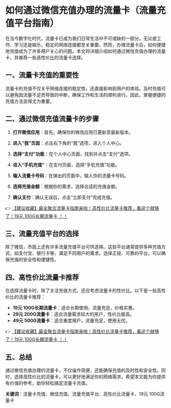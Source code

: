 # 如何通过微信充值办理的流量卡（流量充值平台指南）

在当今数字化时代，流量卡已成为我们日常生活中不可或缺的一部分。无论是工作、学习还是娱乐，稳定的网络连接都至关重要。然而，办理流量卡后，如何便捷地充值成为了许多用户关心的问题。本文将详细介绍如何通过微信充值办理的流量卡，并推荐一些高性价比的流量卡选择。

## 一、流量卡充值的重要性

流量卡的充值不仅关乎网络连接的稳定性，还直接影响到用户的体验。及时充值可以避免因流量不足而导致的中断，确保工作和生活的顺利进行。因此，掌握便捷的充值方法显得尤为重要。

## 二、通过微信充值流量卡的步骤

1. **打开微信应用**：首先，确保你的微信应用已更新至最新版本。

2. **进入“我”页面**：点击右下角的“我”选项，进入个人中心。

3. **选择“支付”功能**：在个人中心页面，找到并点击“支付”选项。

4. **进入“手机充值”**：在支付页面，选择“手机充值”功能。

5. **输入流量卡号码**：在弹出的页面中，输入你的流量卡号码。

6. **选择充值金额**：根据你的需求，选择合适的充值金额。

7. **确认支付**：确认无误后，点击“立即支付”完成充值。

👉 [【建议收藏】最全聚合流量卡指南来啦！高性价比流量卡推荐，看这个就够了！19元 100G长期流量卡 ！！](https://bit.ly/Liuliangka)

## 三、流量充值平台的选择

除了微信，市面上还有许多流量充值平台可供选择。这些平台通常提供多种充值方式，如支付宝、银行卡等，满足不同用户的需求。选择正规、可靠的平台，可以确保充值的安全性和便捷性。

## 四、高性价比流量卡推荐

在选择流量卡时，除了关注充值方式，还应考虑流量卡的性价比。以下是一些高性价比的流量卡推荐：

- **19元 100G长期流量卡**：适合长期使用，流量充足，价格实惠。
- **29元 200G流量卡**：适合流量需求较大的用户，性价比极高。
- **49元 500G流量卡**：适合重度用户，流量充足，使用无忧。

👉 [【建议收藏】最全聚合流量卡指南来啦！高性价比流量卡推荐，看这个就够了！19元 100G长期流量卡 ！！](https://bit.ly/Liuliangka)

## 五、总结

通过微信充值办理的流量卡，不仅操作简便，还能确保充值的及时性和安全性。同时，选择高性价比的流量卡，可以更好地满足你的网络需求。希望本文能为你提供有价值的参考，助你轻松搞定流量卡充值。

**关键词**：流量卡充值、微信充值、流量充值平台、高性价比流量卡、19元 100G流量卡